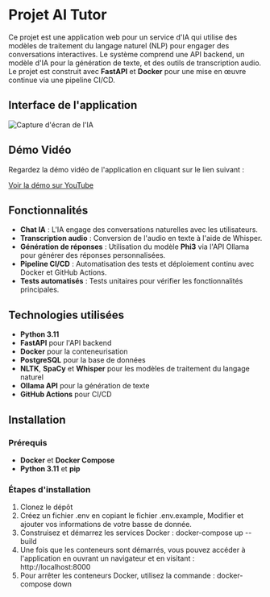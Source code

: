 # Projet AI Tutor

Ce projet est une application web pour un service d'IA qui utilise des modèles de traitement du langage naturel (NLP) pour engager des conversations interactives. Le système comprend une API backend, un modèle d'IA pour la génération de texte, et des outils de transcription audio. Le projet est construit avec **FastAPI** et **Docker** pour une mise en œuvre continue via une pipeline CI/CD.

## Interface de l'application

![Capture d'écran de l'IA](./front/static/assets/images/Screen%20IA.PNG)

## Démo Vidéo

Regardez la démo vidéo de l'application en cliquant sur le lien suivant :

[Voir la démo sur YouTube](https://www.youtube.com/watch?v=FQ0OTguo_iA)

## Fonctionnalités

- **Chat IA** : L'IA engage des conversations naturelles avec les utilisateurs.
- **Transcription audio** : Conversion de l'audio en texte à l'aide de Whisper.
- **Génération de réponses** : Utilisation du modèle **Phi3** via l'API Ollama pour générer des réponses personnalisées.
- **Pipeline CI/CD** : Automatisation des tests et déploiement continu avec Docker et GitHub Actions.
- **Tests automatisés** : Tests unitaires pour vérifier les fonctionnalités principales.

## Technologies utilisées

- **Python 3.11**
- **FastAPI** pour l'API backend
- **Docker** pour la conteneurisation
- **PostgreSQL** pour la base de données
- **NLTK**, **SpaCy** et **Whisper** pour les modèles de traitement du langage naturel
- **Ollama API** pour la génération de texte
- **GitHub Actions** pour CI/CD

## Installation

### Prérequis

- **Docker** et **Docker Compose**
- **Python 3.11** et **pip**

### Étapes d'installation

1. Clonez le dépôt
2. Créez un fichier .env en copiant le fichier .env.example, Modifier et ajouter vos informations de votre basse de donnée.
3. Construisez et démarrez les services Docker : docker-compose up --build
4. Une fois que les conteneurs sont démarrés, vous pouvez accéder à l'application en ouvrant un navigateur et en visitant : http://localhost:8000
5. Pour arrêter les conteneurs Docker, utilisez la commande : docker-compose down

